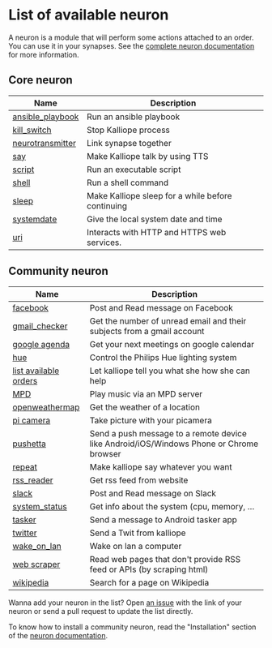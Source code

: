 # List of available neuron

A neuron is a module that will perform some actions attached to an order. You can use it in your synapses. See the [complete neuron documentation](neurons.md) for more information.

## Core neuron

| Name                                                      | Description                                       |
|-----------------------------------------------------------|---------------------------------------------------|
| [ansible_playbook](../kalliope/neurons/ansible_playbook/) | Run an ansible playbook                           |
| [kill_switch](../kalliope/neurons/kill_switch/)           | Stop Kalliope process                             |
| [neurotransmitter](../kalliope/neurons/neurotransmitter/) | Link synapse together                             |
| [say](../kalliope/neurons/say/)                           | Make Kalliope talk by using TTS                   |
| [script](../kalliope/neurons/script/)                     | Run an executable script                          |
| [shell](../kalliope/neurons/shell/)                       | Run a shell command                               |
| [sleep](../kalliope/neurons/sleep/)                       | Make Kalliope sleep for a while before continuing |
| [systemdate](../kalliope/neurons/systemdate/)             | Give the local system date and time               |
| [uri](../kalliope/neurons/uri/)                           | Interacts with HTTP and HTTPS web services.       |

## Community neuron

| Name                                                                                 | Description                                                                             |
|--------------------------------------------------------------------------------------|-----------------------------------------------------------------------------------------|
| [facebook](https://github.com/kalliope-project/kalliope_neuron_facebook)             | Post and Read message on Facebook                                                        |
| [gmail_checker](https://github.com/kalliope-project/kalliope_neuron_gmail)           | Get the number of unread email and their subjects from a gmail account             |
| [google agenda](https://github.com/bacardi55/kalliope-google-calendar)               | Get your next meetings on google calendar                                               |
| [hue](https://github.com/kalliope-project/kalliope_neuron_hue)                       | Control the Philips Hue lighting system  |
| [list available orders](https://github.com/bacardi55/kalliope-list-available-orders) | Let kalliope tell you what she how she can help                                         |
| [MPD](https://github.com/bacardi55/kalliope-mpd)                                     | Play music via an MPD server                                                            |
| [openweathermap](https://github.com/kalliope-project/kalliope_neuron_openweathermap) | Get the weather of a location                                                           |
| [pi camera](https://github.com/bacardi55/kalliope-picamera)                          | Take picture with your picamera                                                         |
| [pushetta](https://github.com/kalliope-project/kalliope_neuron_pushetta)             | Send a push message to a remote device like Android/iOS/Windows Phone or Chrome browser |
| [repeat](https://github.com/bacardi55/kalliope-repeat)                               | Make kalliope say whatever you want                                                     |
| [rss_reader](https://github.com/kalliope-project/kalliope_neuron_rss_reader)         | Get rss feed from website                                                               |
| [slack](https://github.com/kalliope-project/kalliope_neuron_slack)                   | Post and Read message on Slack                                                          |
| [system_status](https://github.com/bacardi55/kalliope-system-status)                 | Get info about the system (cpu, memory, …                                                               |
| [tasker](https://github.com/kalliope-project/kalliope_neuron_tasker)                 | Send a message to Android tasker app                                                    |
| [twitter](https://github.com/kalliope-project/kalliope_neuron_twitter)               | Send a Twit from kalliope                                                               |
| [wake_on_lan](https://github.com/kalliope-project/kalliope_neuron_wake_on_lan)       | Wake on lan a computer                                                                  |
| [web scraper](https://github.com/bacardi55/kalliope-web-scraper)                     | Read web pages that don't provide RSS feed or APIs (by scraping html)                   |                            |
| [wikipedia](https://github.com/kalliope-project/kalliope_neuron_wikipedia)           | Search for a page on Wikipedia                                                          |


Wanna add your neuron in the list? Open [an issue](../../issues) with the link of your neuron or send a pull request to update the list directly.

To know how to install a community neuron, read the "Installation" section of the [neuron documentation](neurons.md).
